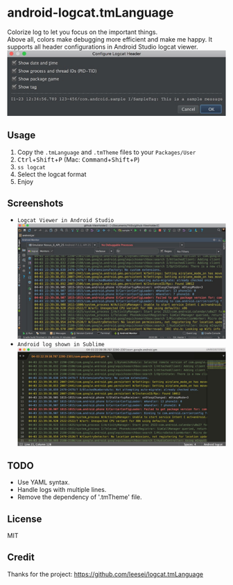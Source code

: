# android-logcat.tmLanguage

Colorize log to let you focus on the important things.  
Above all, colors make debugging more efficient and make me happy.
It supports all header configurations in Android Studio logcat viewer.
![](screenshots/android_studio_logcat_header.jpg)

## Usage

1. Copy the `.tmLanguage` and `.tmTheme` files to your `Packages/User`
2. <kbd>Ctrl</kbd>+<kbd>Shift</kbd>+<kbd>P</kbd>  (Mac: <kbd>Command</kbd>+<kbd>Shift</kbd>+<kbd>P</kbd>)
3. `ss logcat`
4. Select the logcat format
5. Enjoy

## Screenshots

* `Logcat Viewer in Android Studio`
![](screenshots/android_studio.jpg)
* `Android log shown in Sublime`  
![](screenshots/sublime.jpg)

## TODO

* Use YAML syntax.
* Handle logs with multiple lines.
* Remove the dependency of '.tmTheme' file.

## License

MIT

## Credit

Thanks for the project: https://github.com/leesei/logcat.tmLanguage